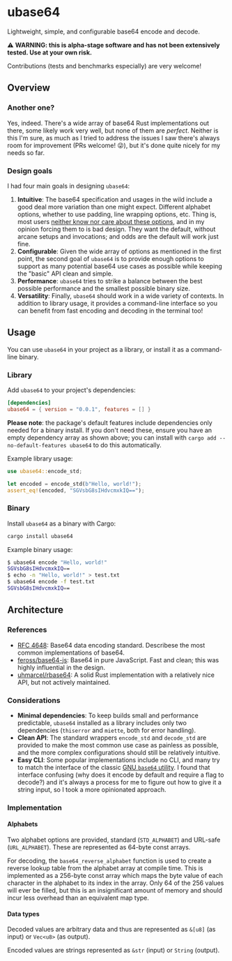 # ubase64

Lightweight, simple, and configurable base64 encode and decode.

⚠️ **WARNING: this is alpha-stage software and has not been extensively tested. Use at your own
risk.**

Contributions (tests and benchmarks especially) are very welcome!

## Overview

### Another one?

Yes, indeed. There's a wide array of base64 Rust implementations out there, some likely work
very well, but none of them are _perfect_. Neither is this I'm sure, as much as I tried to
address the issues I saw there's always room for improvement (PRs welcome! 😜), but it's done
quite nicely for my needs so far.

### Design goals

I had four main goals in designing `ubase64`:

1. **Intuitive**: The base64 specification and usages in the wild include a good deal more
   variation than one might expect. Different alphabet options, whether to use padding, line
   wrapping options, etc. Thing is, most users
   [neither know nor care about these options](https://github.com/marshallpierce/rust-base64/issues/233),
   and in my opinion forcing them to is bad design. They want the default, without arcane
   setups and invocations; and odds are the default will work just fine.
2. **Configurable**: Given the wide array of options as mentioned in the first point, the
   second goal of `ubase64` is to provide enough options to support as many potential base64
   use cases as possible while keeping the "basic" API clean and simple.
3. **Performance**: `ubase64` tries to strike a balance between the best possible performance
   and the smallest possible binary size.
4. **Versatility**: Finally, `ubase64` should work in a wide variety of contexts. In addition
   to library usage, it provides a command-line interface so you can benefit from fast
   encoding and decoding in the terminal too!

## Usage

You can use `ubase64` in your project as a library, or install it as a command-line binary.

### Library

Add `ubase64` to your project's dependencies:

```toml
[dependencies]
ubase64 = { version = "0.0.1", features = [] }
```

**Please note**: the package's default features include dependencies only needed for a binary
install. If you don't need these, ensure you have an empty dependency array as shown above;
you can install with `cargo add --no-default-features ubase64` to do this automatically.

Example library usage:

```rust
use ubase64::encode_std;

let encoded = encode_std(b"Hello, world!");
assert_eq!(encoded, "SGVsbG8sIHdvcmxkIQ==");
```

### Binary

Install `ubase64` as a binary with Cargo:

```sh
cargo install ubase64
```

Example binary usage:

```sh
$ ubase64 encode "Hello, world!"
SGVsbG8sIHdvcmxkIQ==
$ echo -n "Hello, world!" > test.txt
$ ubase64 encode -f test.txt
SGVsbG8sIHdvcmxkIQ==
```

## Architecture

### References

- [RFC 4648](https://datatracker.ietf.org/doc/html/rfc4648): Base64 data encoding standard.
  Describese the most common implementations of base64.
- [feross/base64-js](https://github.com/feross/base64-js): Base64 in pure JavaScript. Fast and
  clean; this was highly influential in the design.
- [uhmarcel/rbase64](https://github.com/uhmarcel/rbase64): A solid Rust implementation with a
  relatively nice API, but not actively maintained.

### Considerations

- **Minimal dependencies**: To keep builds small and performance predictable, `ubase64`
  installed as a library includes only two dependencies (`thiserror` and `miette`, both for
  error handling).
- **Clean API**: The standard wrappers `encode_std` and `decode_std` are provided to make the
  most common use case as painless as possible, and the more complex configurations should
  still be relatively intuitive.
- **Easy CLI**: Some popular implementations include no CLI, and many try to match the
  interface of the classic [GNU `base64` utility](https://linux.die.net/man/1/base64). I found
  that interface confusing (why does it encode by default and require a flag to decode?) and
  it's always a process for me to figure out how to give it a string input, so I took a more
  opinionated approach.

### Implementation

#### Alphabets

Two alphabet options are provided, standard (`STD_ALPHABET`) and URL-safe (`URL_ALPHABET`).
These are represented as 64-byte const arrays.

For decoding, the `base64_reverse_alphabet` function is used to create a reverse lookup table
from the alphabet array at compile time. This is implemented as a 256-byte const array which
maps the byte value of each character in the alphabet to its index in the array. Only 64 of
the 256 values will ever be filled, but this is an insignificant amount of memory and should
incur less overhead than an equivalent map type.

#### Data types

Decoded values are arbitrary data and thus are represented as `&[u8]` (as input) or `Vec<u8>`
(as output).

Encoded values are strings represented as `&str` (input) or `String` (output).
